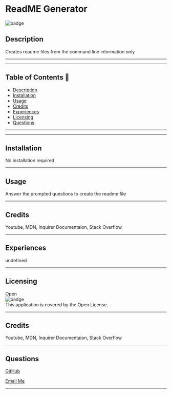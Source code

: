 
  # ReadME Generator

  ![badge](https://img.shields.io/badge/license-Open-blueviolet) 
  <br />

  ## Description
  Creates readme files from the command line information only

------------------
------------------

  ## Table of Contents 🔎
  - [Description](#description)
  - [Installation](#installation)
  - [Usage](#usage)
  - [Credits](#credits)
  - [Experiences](#experiences)
  - [Licensing](#licensing)
  - [Questions](#questions)

------------------
------------------

  ## Installation 
  No installation required

------------------

  ## Usage
  Answer the prompted questions to create the readme file

------------------

  ## Credits
  Youtube, MDN, Inquirer Documentaion, Stack Overflow

------------------

  ## Experiences
  undefined

------------------

  ## Licensing
  Open
  <br>
  ![badge](https://img.shields.io/badge/license-Open-blueviolet) 
  <br />
  This application is covered by the Open License.

------------------
  
  ## Credits
  Youtube, MDN, Inquirer Documentaion, Stack Overflow

------------------

  ## Questions
  
  [GitHub](https://github.com/kelleymarne)

  [Email Me](mailto:kelleymarne@gmail.com)

------------------
